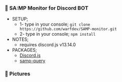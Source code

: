 ### 🤖 SA:MP Monitor for Discord BOT
- SETUP;
  - 1- type in your console; `git clone https://github.com/warfdev/SAMP-monitor.git`
  - 2- type in your console; `npm install`
- NOTES;
  - requires discord.js v13.14.0
- PACKAGES;
  - [Discord.js](https://www.npmjs.com/package/discord.js/v/13.14.0)
  - [samp-query](https://www.npmjs.com/package/samp-query)

### 🌆 Pictures
